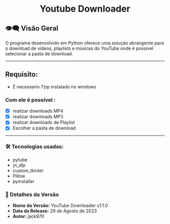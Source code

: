 <h1 align="center">Youtube Downloader</h1>

## 👁️‍🗨️ Visão Geral

O programa desenvolvido em Python oferece uma solução abrangente para o download de vídeos, playlists e músicas do YouTube onde é possível selecionar a pasta de download.

---
## Requisito:
- É necessario 7zip instalado no windows

### Com ele é possível :

- [x] realizar downloads MP4
- [x] realizar downloads MP3
- [x] realizar downloads de Playlist
- [x] Escolher a pasta de download

---

### 🛠 Tecnologias usadas:

- pytube
- yt_dlp
- custom_tkinter
- Pillow
- pyinstaller

### 🚀 Detalhes da Versão

- **Nome da Versão:** YouTube Downloader v1.1.0
- **Data da Release:** 29 de Agosto de 2023
- **Autor:** jack970
